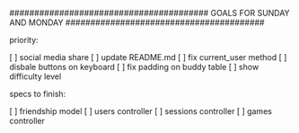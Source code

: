 ########################################
      GOALS FOR SUNDAY AND MONDAY
########################################

priority:

[ ] social media share
[ ] update README.md
[ ] fix current_user method
[ ] disbale buttons on keyboard
[ ] fix padding on buddy table
[ ] show difficulty level

specs to finish:

[ ] friendship model
[ ] users controller
[ ] sessions controller
[ ] games controller